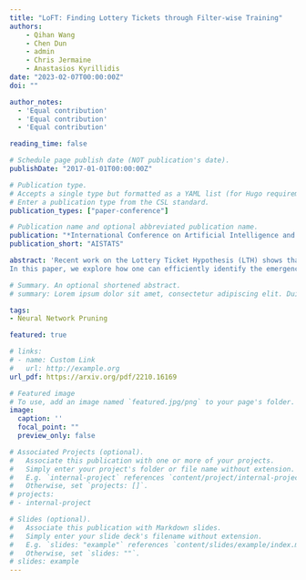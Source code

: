 ```yaml
---
title: "LoFT: Finding Lottery Tickets through Filter-wise Training"
authors:
    - Qihan Wang
    - Chen Dun
    - admin
    - Chris Jermaine
    - Anastasios Kyrillidis
date: "2023-02-07T00:00:00Z"
doi: ""

author_notes:
  - 'Equal contribution'
  - 'Equal contribution'
  - 'Equal contribution'

reading_time: false

# Schedule page publish date (NOT publication's date).
publishDate: "2017-01-01T00:00:00Z"

# Publication type.
# Accepts a single type but formatted as a YAML list (for Hugo requirements).
# Enter a publication type from the CSL standard.
publication_types: ["paper-conference"]

# Publication name and optional abbreviated publication name.
publication: "*International Conference on Artificial Intelligence and Statistics, 2022*"
publication_short: "AISTATS"

abstract: 'Recent work on the Lottery Ticket Hypothesis (LTH) shows that there exist "**winning tickets**" in large neural networks. These tickets represent "sparse" versions of the full model that can be trained independently to achieve comparable accuracy with respect to the full model. However, finding the winning tickets requires one to pretrain the large model for at least a number of epochs, which can be a burdensome task, especially when the original neural network gets larger.
In this paper, we explore how one can efficiently identify the emergence of such winning tickets, and use this observation to design efficient pretraining algorithms. For clarity of exposition, our focus is on convolutional neural networks (CNNs). To identify good filters, we propose a novel filter distance metric that well-represents the model convergence. As our theory dictates, our filter analysis behaves consistently with recent findings of neural network learning dynamics. Motivated by these observations, we present the LOttery ticket through Filter-wise Training algorithm, dubbed as LoFT. LoFT is a model-parallel pretraining algorithm that partitions convolutional layers by filters to train them independently in a distributed setting, resulting in reduced memory and communication costs during pretraining. Experiments show that LoFT i) preserves and finds good lottery tickets, while ii) it achieves non-trivial computation and communication savings, and maintains comparable or even better accuracy than other pretraining methods.'

# Summary. An optional shortened abstract.
# summary: Lorem ipsum dolor sit amet, consectetur adipiscing elit. Duis posuere tellus ac convallis placerat. Proin tincidunt magna sed ex sollicitudin condimentum.

tags:
- Neural Network Pruning

featured: true

# links:
# - name: Custom Link
#   url: http://example.org
url_pdf: https://arxiv.org/pdf/2210.16169

# Featured image
# To use, add an image named `featured.jpg/png` to your page's folder. 
image:
  caption: ''
  focal_point: ""
  preview_only: false

# Associated Projects (optional).
#   Associate this publication with one or more of your projects.
#   Simply enter your project's folder or file name without extension.
#   E.g. `internal-project` references `content/project/internal-project/index.md`.
#   Otherwise, set `projects: []`.
# projects:
# - internal-project

# Slides (optional).
#   Associate this publication with Markdown slides.
#   Simply enter your slide deck's filename without extension.
#   E.g. `slides: "example"` references `content/slides/example/index.md`.
#   Otherwise, set `slides: ""`.
# slides: example
---
```


<!-- This work is driven by the results in my [previous paper](/publication/conference-paper/) on LLMs.

{{% callout note %}}
Create your slides in Markdown - click the *Slides* button to check out the example.
{{% /callout %}}

Add the publication's **full text** or **supplementary notes** here. You can use rich formatting such as including [code, math, and images](https://docs.hugoblox.com/content/writing-markdown-latex/). -->
